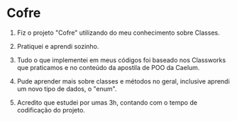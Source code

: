 # Cofre

1. Fiz o projeto "Cofre" utilizando do meu conhecimento sobre Classes.

2. Pratiquei e aprendi sozinho.

3. Tudo o que implementei em meus códigos foi baseado nos Classworks que praticamos e no conteúdo da apostila de POO da Caelum.

4. Pude aprender mais sobre classes e métodos no geral, inclusive aprendi um novo tipo de dados, o "enum".

5. Acredito que estudei por umas 3h, contando com o tempo de codificação do projeto.
